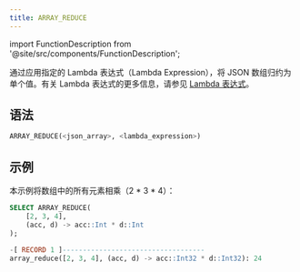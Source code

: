 ```yaml
---
title: ARRAY_REDUCE
---
```


import FunctionDescription from '@site/src/components/FunctionDescription';

<FunctionDescription description="引入或更新于：v1.2.762"/>

通过应用指定的 Lambda 表达式（Lambda Expression），将 JSON 数组归约为单个值。有关 Lambda 表达式的更多信息，请参见 [Lambda 表达式](/sql/stored-procedure-scripting/#lambda-expressions)。

## 语法

```sql
ARRAY_REDUCE(<json_array>, <lambda_expression>)
```

## 示例

本示例将数组中的所有元素相乘（2 * 3 * 4）：

```sql
SELECT ARRAY_REDUCE(
    [2, 3, 4],
    (acc, d) -> acc::Int * d::Int
);

-[ RECORD 1 ]-----------------------------------
array_reduce([2, 3, 4], (acc, d) -> acc::Int32 * d::Int32): 24
```